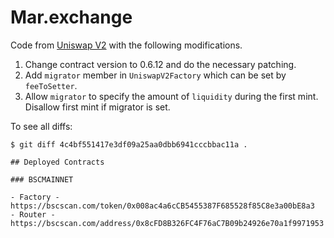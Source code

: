 # Mar.exchange


Code from [Uniswap V2](https://github.com/Uniswap/uniswap-v2-core/tree/27f6354bae6685612c182c3bc7577e61bc8717e3/contracts) with the following modifications.

1. Change contract version to 0.6.12 and do the necessary patching.
2. Add `migrator` member in `UniswapV2Factory` which can be set by `feeToSetter`.
3. Allow `migrator` to specify the amount of `liquidity` during the first mint. Disallow first mint if migrator is set.

To see all diffs:

```
$ git diff 4c4bf551417e3df09a25aa0dbb6941cccbbac11a .

## Deployed Contracts 

### BSCMAINNET

- Factory - https://bscscan.com/token/0x008ac4a6cCB5455387F685528f85C8e3a00bE8a3
- Router - https://bscscan.com/address/0x8cFD8B326FC4F76aC7B09b24926e70a1f9971953
